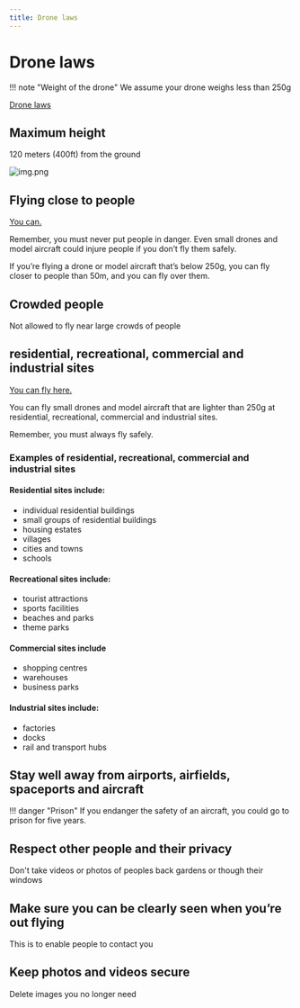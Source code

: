 ```yaml
---
title: Drone laws
---
```


# Drone laws

!!! note "Weight of the drone"
    We assume your drone weighs less than 250g

[Drone laws](https://register-drones.caa.co.uk/drone-code/where-you-can-fly)

## Maximum height

120 meters (400ft) from the ground

![img.png](../../assets/120m.png)

## Flying close to people

[You can.](https://register-drones.caa.co.uk/drone-code/where-you-can-fly#:~:text=you%20can%20fly%20closer%20to%20people%20than%2050m%20and%20you%20can%20fly%20over%20them)

Remember, you must never put people in danger. Even small drones and model aircraft could injure people if you don’t fly them safely.

If you’re flying a drone or model aircraft that’s below 250g, you can fly closer to people than 50m, and you can fly over them.

## Crowded people

Not allowed to fly near large crowds of people

## residential, recreational, commercial and industrial sites

[You can fly here.](https://register-drones.caa.co.uk/drone-code/where-you-can-fly#:~:text=250g%20at%20residential%2C%20recreational%2C%20commercial%20and%20industrial%20sites.)

You can fly small drones and model aircraft that are lighter than 250g at residential, recreational, commercial and industrial sites.

Remember, you must always fly safely.

### Examples of residential, recreational, commercial and industrial sites

#### Residential sites include:

* individual residential buildings
* small groups of residential buildings
* housing estates
* villages
* cities and towns
* schools

#### Recreational sites include:

* tourist attractions
* sports facilities
* beaches and parks
* theme parks

#### Commercial sites include

* shopping centres
* warehouses
* business parks

#### Industrial sites include:

* factories
* docks
* rail and transport hubs

## Stay well away from airports, airfields, spaceports and aircraft

!!! danger "Prison"
    If you endanger the safety of an aircraft, you could go to prison for five years.

## Respect other people and their privacy

Don't take videos or photos of peoples back gardens or though their windows

## Make sure you can be clearly seen when you’re out flying

This is to enable people to contact you

## Keep photos and videos secure

Delete images you no longer need
